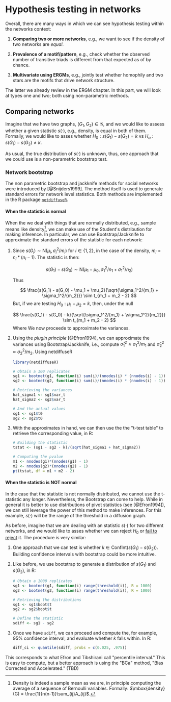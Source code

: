 # Hypothesis testing in networks

Overall, there are many ways in which we can see hypothesis testing within
the networks context:

1. **Comparing two or more networks**, e.g., we want to see if the density of
two networks are *equal*.

2. **Prevalence of a motif/pattern**, e.g., check whether the observed number
of transitive triads is different from that expected as of by chance.

3. **Multivariate using ERGMs**, e.g., jointly test whether homophily and 
two stars are the motifs that drive network structure.

The latter we already review in the ERGM chapter. In this part, we will look
at types one and two; both using non-parametric methods.

## Comparing networks

Imagine that we have two graphs, $(G_1,G_2) \in \mathcal{G}$, and we would like
to assess whether a given statistic $s(\cdot)$, e.g., density, is equal in both of them.
Formally, we would like to asses whether $H_0: s(G_1) - s(G_2) = k$ vs
$H_a: s(G_1) - s(G_2) \neq k$. 

As usual, the true distribution of $s(\cdot)$ is unknown, thus, one approach that
we could use is a non-parametric bootstrap test.

### Network bootstrap

The non parametric bootstrap and jackknife methods for social networks were
introduced by [@Snijders1999]. The method itself is used to generate standard
errors for network level statistics. Both methods are implemented in the R
package [`netdiffuseR`](https://cran.r-project.org/package=netdiffuseR).

#### When the statistic is normal

When the we deal with things that are normally distributed, e.g., sample means
like density[^density-sample-mean],
we can make use of the Student's distribution for making inference. In particular,
we can use Bootstrap/Jackknife to approximate the standard errors of the statistic
for each network:

[^density-sample-mean]: Density is indeed a sample mean as we are, in principle
computing the average of a sequence of Bernoulli variables. Formally:
$\mbox{density}(G) = \frac{1}{n(n-1)}\sum_{ij}A_{ij}$.

1. Since $s(G_i)\sim \mbox{N}(\mu_i,\sigma_i^2/m_i)$ for $i\in\{1,2\}$, in the case
   of the density, $m_i = n_i * (n_i - 1)$. The statistic is then:

   $$
   s(G_1) - s(G_0)\sim \mbox{N}(\mu_1-\mu_0, \sigma_1^2/n_1 + \sigma_1^2/n_2)
   $$
   
   Thus
   
   $$
   \frac{s(G_1) - s(G_0) - \mu_1 + \mu_2}{\sqrt{\sigma_1^2/{m_1} + \sigma_1^2/{m_2}}} \sim t_{m_1 + m_2 - 2}
   $$
   But, if we are testing $H_0: \mu_1 - \mu_2 = k$, then, under the null
   
   $$
   \frac{s(G_1) - s(G_0) - k}{\sqrt{\sigma_1^2/{m_1} + \sigma_1^2/{m_2}}} \sim t_{m_1 + m_2 - 2}
   $$
   Where We now proceede to approximate the variances.
   
2. Using the *plugin principle* [@Efron1994], we can approximate the variances
   using Bootstrap/Jackknife, i.e., compute $\hat\sigma_1^2\approx\sigma_1^2/m_1$ and
   $\hat\sigma_2^2\approx\sigma_2^2/m_2$. Using netdiffuseR
   
   ```r
   library(netdiffuseR)
   
   # Obtain a 100 replicates
   sg1 <- bootnet(g1, function(i) sum(i)/(nnodes(i) * (nnodes(i) - 1)), R = 100)
   sg2 <- bootnet(g2, function(i) sum(i)/(nnodes(i) * (nnodes(i) - 1)), R = 100)
   
   # Retrieving the variances
   hat_sigma1 <- sg1$var_t
   hat_sigma2 <- sg2$var_t
   
   # And the actual values
   sg1 <- sg1$t0
   sg2 <- sg2$t0
   ```
   
3. With the approximates in hand, we can then use the the "t-test table" to
   retrieve the corresponding value, in R:
   
   ```r
   # Building the statistic
   tstat <- (sg1 - sg2 - k)/(sqrt(hat_sigma1 + hat_sigma2))
   
   # Computing the pvalue
   m1 <- nnodes(g1)*(nnodes(g1) - 1)
   m2 <- nnodes(g2)*(nnodes(g2) - 1)
   pt(tstat, df = m1 + m2 - 2)
   ```

#### When the statistic is NOT normal

In the case that the statistic is not normally distributed, we cannot use the
t-statistic any longer. Nevertheless, the Bootstrap can come to help. While
in general it is better to use distributions of pivot statistics (see [@Efron1994]),
we can still leverage the power of this method to make inferences. For this
example, $s(\cdot)$ will be the range of the threshold in a diffusion graph.

As before, imagine that we are dealing with an statistic $s(\cdot)$ for two
different networks, and we would like to asses whether we can reject $H_0$ 
or [fail to reject](https://www.thoughtco.com/fail-to-reject-in-a-hypothesis-test-3126424) it.
The procedure is very similar:

1. One approach that we can test is whether $k \in \mbox{ConfInt}(s(G_1) - s(G_2))$.
   Building confidence intervals with bootstrap could be more intuitive.
   
2. Like before, we use bootstrap to generate a distribution of $s(G_1)$ and
   $s(G_2)$, in R:
   
   ```r
   # Obtain a 1000 replicates
   sg1 <- bootnet(g1, function(i) range(threshold(i)), R = 1000)
   sg2 <- bootnet(g2, function(i) range(threshold(i)), R = 1000)
   
   # Retrieving the distributions
   sg1 <- sg1$boot$t
   sg2 <- sg2$boot$t
   
   # Define the statistic
   sdiff <- sg1 - sg2
   ```
   
3. Once we have `sdiff`, we can proceed and compute the, for example, 95\%
   confidence interval, and evaluate whether $k$ falls within. In R:
   
   ```r
   diff_ci <- quantile(sdiff, probs = c(0.025, .975))
   ```
   
This corresponds to what Efron and Tibshirani call "percentile interval."
This is easy to compute, but a better approach is using the "BCa" method,
"Bias Corrected and Accelerated." (TBD)


